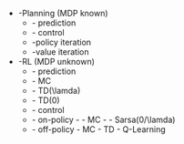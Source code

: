 - -Planning (MDP known) 
  -  \- prediction
  -  \- control
    -   -policy iteration
    -   -value iteration
- -RL (MDP unknown)
  -  \- prediction
    -   \- MC
    -   \- TD(\lamda)
    -   \- TD(0)
  -  \- control 
    -   \- on-policy
      -    \- MC
      -    \- Sarsa(0/\lamda)
    -   \- off-policy
      - MC
      - TD
      - Q-Learning